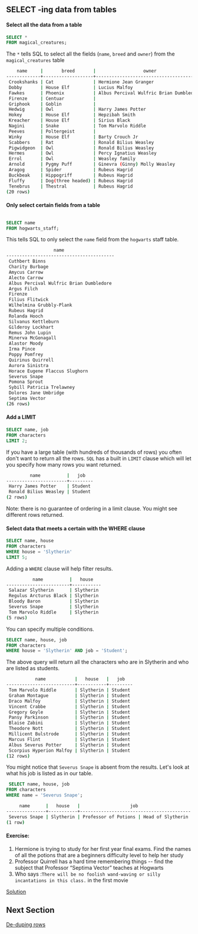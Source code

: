 ## SELECT -ing data from tables

#### Select all the data from a table 

```sql
SELECT *
FROM magical_creatures;
```
The `*` tells SQL to select all the fields (`name`, `breed` and `owner`) from the `magical_creatures` table

```sh
    name     |       breed       |                  owner
-------------+-------------------+-----------------------------------------
 Crookshanks | Cat               | Hermione Jean Granger
 Dobby       | House Elf         | Lucius Malfoy
 Fawkes      | Phoenix           | Albus Percival Wulfric Brian Dumbledore
 Firenze     | Centuar           |
 Griphook    | Goblin            |
 Hedwig      | Owl               | Harry James Potter
 Hokey       | House Elf         | Hepzibah Smith
 Kreacher    | House Elf         | Sirius Black
 Nagini      | Snake             | Tom Marvolo Riddle
 Peeves      | Poltergeist       |
 Winky       | House Elf         | Barty Crouch Jr
 Scabbers    | Rat               | Ronald Bilius Weasley
 Pigwidgeon  | Owl               | Ronald Bilius Weasley
 Hermes      | Owl               | Percy Ignatius Weasley
 Errol       | Owl               | Weasley family
 Arnold      | Pygmy Puff        | Ginevra (Ginny) Molly Weasley
 Aragog      | Spider            | Rubeus Hagrid
 Buckbeak    | Hippogriff        | Rubeus Hagrid
 Fluffy      | Dog(three headed) | Rubeus Hagrid
 Tenebrus    | Thestral          | Rubeus Hagrid
(20 rows)
```

#### Only select certain fields from a table

```sql

SELECT name 
FROM hogwarts_staff;
```

This tells SQL to only select the `name` field from the `hogwarts` staff table. 

```sh 
                  name
-----------------------------------------
 Cuthbert Binns
 Charity Burbage
 Amycus Carrow
 Alecto Carrow
 Albus Percival Wulfric Brian Dumbledore
 Argus Filch
 Firenze
 Filius Flitwick
 Wilhelmina Grubbly-Plank
 Rubeus Hagrid
 Rolanda Hooch
 Silvanus Kettleburn
 Gilderoy Lockhart
 Remus John Lupin
 Minerva McGonagall
 Alastor Moody
 Irma Pince
 Poppy Pomfrey
 Quirinus Quirrell
 Aurora Sinistra
 Horace Eugene Flaccus Slughorn
 Severus Snape
 Pomona Sprout
 Sybill Patricia Trelawney
 Dolores Jane Umbridge
 Septima Vector
(26 rows)
```
#### Add a LIMIT 

```sql
SELECT name, job
FROM characters
LIMIT 2;
```
If you have a large table (with hundreds of thousands of rows) you often don't want to return all the rows. 
`SQL` has a built in `LIMIT` clause which will let you specify how many rows you want returned. 

```sh 
         name          |   job
-----------------------+---------
 Harry James Potter    | Student
 Ronald Bilius Weasley | Student
(2 rows)
```
Note: there is no guarantee of ordering in a limit clause. You might see different rows returned. 

#### Select data that meets a certain with the WHERE clause

``` SQL 
SELECT name, house
FROM characters
WHERE house = 'Slytherin'
LIMIT 5;
```
Adding a `WHERE` clause will help filter results. 
```sh 
          name          |   house
------------------------+-----------
 Salazar Slytherin      | Slytherin
 Regulus Arcturus Black | Slytherin
 Bloody Baron           | Slytherin
 Severus Snape          | Slytherin
 Tom Marvolo Riddle     | Slytherin
(5 rows)

```

You can specify multiple conditions. 

```sql
SELECT name, house, job
FROM characters
WHERE house = 'Slytherin' AND job = 'Student';
```
The above query will return all the characters who are in Slytherin and who are listed as students. 

```sh 
           name           |   house   |   job
--------------------------+-----------+---------
 Tom Marvolo Riddle       | Slytherin | Student
 Graham Montague          | Slytherin | Student
 Draco Malfoy             | Slytherin | Student
 Vincent Crabbe           | Slytherin | Student
 Gregory Goyle            | Slytherin | Student
 Pansy Parkinson          | Slytherin | Student
 Blaise Zabini            | Slytherin | Student
 Theodore Nott            | Slytherin | Student
 Millicent Bulstrode      | Slytherin | Student
 Marcus Flint             | Slytherin | Student
 Albus Severus Potter     | Slytherin | Student
 Scorpius Hyperion Malfoy | Slytherin | Student
(12 rows)
```

You might notice that ` Severus Snape ` is absent from the results.
Let's look at what his job is listed as in our table. 

```sql
 SELECT name, house, job
FROM characters
WHERE name = 'Severus Snape';
```

```sh 
     name      |   house   |                   job
---------------+-----------+------------------------------------------
 Severus Snape | Slytherin | Professor of Potions | Head of Slytherin
(1 row)
```

#### Exercise: 

1. Hermione is trying to study for her first year final exams. Find the names of all the potions that are a beginners difficulty level to help her study
2. Professor Quirrell has a hard time remembering things -- find the subject that Professor “Septima Vector” teaches at Hogwarts 
3. Who says :`There will be no foolish wand-waving or silly incantations in this class.` in the first movie 

[Solution](../solutions/select_ans.md) 


## Next Section
[De-duping rows](select_distinct.md) 
 